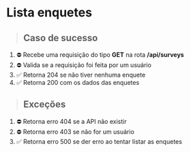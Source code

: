 # Lista enquetes

>## Caso de sucesso

1. ⛔ Recebe uma requisição do tipo **GET** na rota **/api/surveys**
2. ⛔ Valida se a requisição foi feita por um usuário
3. ✅ Retorna 204 se não tiver nenhuma enquete
4. ✅ Retorna 200 com os dados das enquetes

>## Exceções

1. ⛔ Retorna erro 404 se a API não existir
2. ⛔ Retorna erro 403 se não for um usuário
3. ✅ Retorna erro 500 se der erro ao tentar listar as enquetes